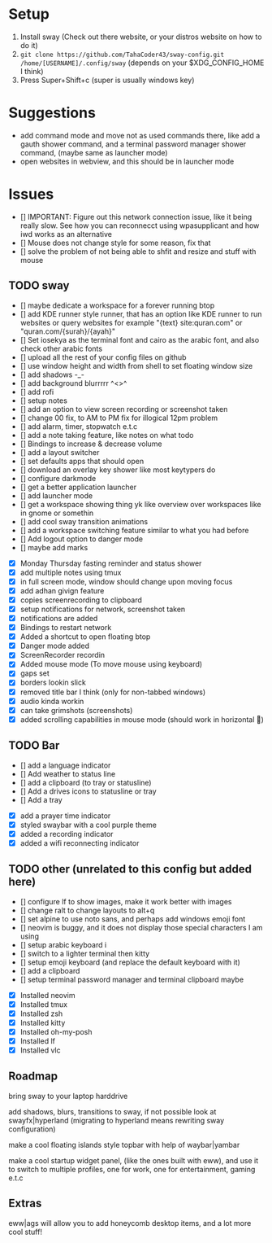 # Setup

1. Install sway (Check out there website, or your distros website on how to do it)
2. `git clone https://github.com/TahaCoder43/sway-config.git /home/[USERNAME]/.config/sway` (depends on your $XDG_CONFIG_HOME I think)
3. Press Super+Shift+c (super is usually windows key)

# Suggestions

- add command mode and move not as used commands there, like add a gauth shower command, and a terminal password manager shower command, (maybe same as launcher mode)
- open websites in webview, and this should be in launcher mode

# Issues

- [] IMPORTANT: Figure out this network connection issue, like it being really slow. See how you can reconnecct using wpasupplicant and how iwd works as an alternative
- [] Mouse does not change style for some reason, fix that
- [] solve the problem of not being able to shfit and resize and stuff with mouse

## TODO sway

- [] maybe dedicate a workspace for a forever running btop
- [] add KDE runner style runner, that has an option like KDE runner to run websites or query websites for example "{text} site:quran.com" or "quran.com/{surah}/{ayah}"
- [] Set iosekya as the terminal font and cairo as the arabic font, and also check other arabic fonts
- [] upload all the rest of your config files on github
- [] use window height and width from shell to set floating window size
- [] add shadows -_-
- [] add background blurrrrr ^<>^
- [] add rofi
- [] setup notes
- [] add an option to view screen recording or screenshot taken
- [] change 00 fix, to AM to PM fix for illogical 12pm problem
- [] add alarm, timer, stopwatch e.t.c
- [] add a note taking feature, like notes on what todo
- [] Bindings to increase & decrease volume
- [] add a layout switcher
- [] set defaults apps that should open
- [] download an overlay key shower like most keytypers do
- [] configure darkmode
- [] get a better application launcher
- [] add launcher mode
- [] get a workspace showing thing yk like overview over workspaces like in gnome or somethin
- [] add cool sway transition animations
- [] add a workspace switching feature similar to what you had before
- [] Add logout option to danger mode
- [] maybe add marks
- [x] Monday Thursday fasting reminder and status shower
- [x] add multiple notes using tmux
- [x] in full screen mode, window should change upon moving focus
- [x] add adhan givign feature
- [x] copies screenrecording to clipboard 
- [x] setup notifications for network, screenshot taken 
- [x] notifications are added
- [x] Bindings to restart network
- [x] Added a shortcut to open floating btop
- [x] Danger mode added
- [x] ScreenRecorder recordin
- [x] Added mouse mode (To move mouse using keyboard)
- [x] gaps set
- [x] borders lookin slick
- [x] removed title bar I think (only for non-tabbed windows)
- [x] audio kinda workin
- [x] can take grimshots (screenshots)
- [x] added scrolling capabilities in mouse mode (should work in horizontal :shrug:)

## TODO Bar

- [] add a language indicator
- [] Add weather to status line
- [] add a clipboard (to tray or statusline) 
- [] Add a drives icons to statusline or tray
- [] Add a tray
- [x] add a prayer time indicator
- [x] styled swaybar with a cool purple theme
- [x] added a recording indicator
- [x] added a wifi reconnecting indicator

## TODO other (unrelated to this config but added here)

- [] configure lf to show images, make it work better with images
- [] change ralt to change layouts to alt+q
- [] set alpine to use noto sans, and perhaps add windows emoji font
- [] neovim is buggy, and it does not display those special characters I am using
- [] setup arabic keyboard i
- [] switch to a lighter terminal then kitty
- [] setup emoji keyboard (and replace the default keyboard with it)
- [] add a clipboard
- [] setup terminal password manager and terminal clipboard maybe
- [x] Installed neovim
- [x] Installed tmux
- [x] Installed zsh
- [x] Installed kitty
- [x] Installed oh-my-posh
- [x] Installed lf
- [x] Installed vlc

## Roadmap

bring sway to your laptop harddrive

add shadows, blurs, transitions to sway, if not possible look at swayfx|hyperland (migrating to hyperland means rewriting sway configuration)

make a cool floating islands style topbar with help of waybar|yambar

make a cool startup widget panel, (like the ones built with eww), and use it to switch to multiple profiles, one for work, one for entertainment, gaming e.t.c

## Extras

eww|ags will allow you to add honeycomb desktop items, and a lot more cool stuff!

